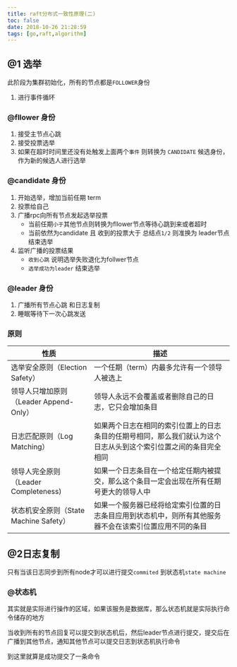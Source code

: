 ```yaml
---
title: raft分布式一致性原理(二)
toc: false
date: 2018-10-26 21:28:59
tags: [go,raft,algorithm]
---
```

## @1 选举

此阶段为集群初始化，所有的节点都是`FOLLOWER`身份

1. 进行事件循环 

### @fllower 身份
1. 接受主节点心跳
2. 接受投票选举
3. 如果在超时时间里还没有处触发上面两个`事件` 则转换为 `CANDIDATE` 候选身份，作为新的候选人进行选举

### @candidate 身份
1. 开始选举，增加当前任期 term
2. 投票给自己
3. 广播rpc向所有节点发起选举投票
    - 当前任期`小于`其他节点则转换为fllower节点等待心跳到来或者超时
    - 当前依然为candidate 且 收到的投票大于 总结点`1/2` 则准换为 leader节点结束选举
4. 监听广播的投票结果
    - `收到心跳` 说明选举失败退化为follwer节点
    - `选举成功为leader` 结束选举
### @leader 身份
1. 广播所有节点心跳 和日志复制
2. 睡眠等待下一次心跳发送


### 原则

性质  |	描述
-------|------
选举安全原则（Election Safety）	|一个任期（term）内最多允许有一个领导人被选上
领导人只增加原则（Leader Append-Only）	|领导人永远不会覆盖或者删除自己的日志，它只会增加条目
日志匹配原则（Log Matching）	|如果两个日志在相同的索引位置上的日志条目的任期号相同，那么我们就认为这个日志从头到这个索引位置之间的条目完全相同
领导人完全原则（Leader Completeness)	|如果一个日志条目在一个给定任期内被提交，那么这个条目一定会出现在所有任期号更大的领导人中
状态机安全原则（State Machine Safety）	|如果一个服务器已经将给定索引位置的日志条目应用到状态机中，则所有其他服务器不会在该索引位置应用不同的条目

## @2日志复制
只有当该日志同步到所有node才可以进行提交`commited` 到状态机`state machine`

### @状态机
其实就是实际进行操作的区域，如果该服务是数据库，那么状态机就是实际执行命令储存的地方

当收到所有的节点回复可以提交到状态机后，然后leader节点进行提交，提交后在广播到其他节点，通知其他节点可以提交日志到状态机执行命令

到这里就算是成功提交了一条命令